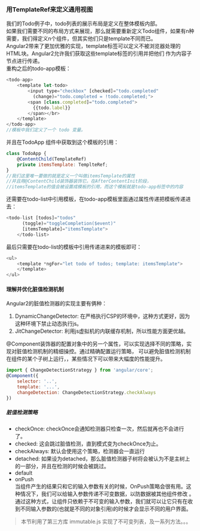 ### 用TemplateRef来定义通用视图
我们的Todo例子中，todo列表的展示布局是定义在整体模板内部。  
如果我们需要不同的布局方式来展现，那么就需要重新定义Todo组件，如果有n种需要，我们得定义n个组件，但其实他们只是template不同而已。  
Angular2带来了更加优雅的实现，template标签可以定义不被浏览器处理的HTML块。Angular2允许我们获取这些template标签的引用并把他们
作为内容子节点进行传递。  
重构之后的todo-app模板：  
```javascript
<todo-app>
    <template let-todo>
        <input type="checkbox" [checked]="todo.completed"
          (change)="todo.completed = !todo.completed;">
        <span [class.completed]="todo.completed">
          {{todo.label}}
        </span></br>
    </template>
</todo-app>
//模板中我们定义了一个 todo 变量。
```
并且在TodoApp 组件中获取到这个模板的引用：
```javascript 
class TodoApp {
    @ContentChild(TemplateRef)
    private itemsTemplate: TemplteRef;
}
//我们这里唯一要做的就是定义一个叫做itemsTemplate的属性
//并且用@ContentChild装饰器装饰它。在AfterContentInit阶段，
//itemsTemplate的值会被设置成模板的引用，而这个模板就是todo-app标签中的内容
```  
还需要在todo-list中引用模板，在todo-app模板里面通过属性传递把模板传递进去：  
```javascript
<todo-list [todos]="todos"
      (toggle)="toggleCompletion($event)"
      [itemsTemplate]="itemsTemplate">
    </todo-list>
```  
最后只需要在todo-list的模板中引用传递进来的模板即可：  
```javascript
<ul>
    <template *ngFor="let todo of todos; template: itemsTemplate">
    </template>
</ul>
```  
#### 理解并优化脏值检测机制
Angular2的脏值检测器的实现主要有俩种：  
1. DynamicChangeDetector: 在严格执行CSP的环境中，这种方式更好，因为这种环境下禁止动态执行js。
2. JitChangeDetector: 利用js虚拟机的内联缓存机制，所以性能方面更优越。   

@Component装饰器的配置对象中的另一个属性，可以实现选择不同的策略，实现对脏值检测机制的精细操控。通过精确配置运行策略，
可以避免脏值检测机制在组件的某个子树上运行，，某些情况下可以带来大幅度的性能提升。  
```javascript
import { ChangeDetectionStrategy } from 'angular/core';
@Component({
    selector: '..',
    template: '...',
    changeDetection: ChangeDetectionStrategy.checkAlways
})
```
##### 脏值检测策略  
- checkOnce: checkOnce会通知检测器只检查一次，然后就再也不会进行了。
- checked: 这会跳过脏值检测，直到模式变为checkOnce为止。
- checkAlways: 默认会使用这个策略，检测器会一直运行
- detached: 如果设为detached，那么脏值检测器子树将会被认为不是主树上的一部分，并且在检测的时候会被跳过。 
- default
- onPush   
当组件产生的结果只和它的输入参数有关的时候，OnPush策略会很有用。这种情况下，我们可以给输入参数传递不可变数据，以防数据被其他组件修改
。通过这种方式，让组件只依赖于不可变的输入参数，我们就可以让它只有在收到不同输入参数的(也就是不同的对象引用)的时候才会显示不同的用户界面。  

> 本节利用了第三方库 immutable.js 实现了不可变列表，及一系列方法。。。




 
